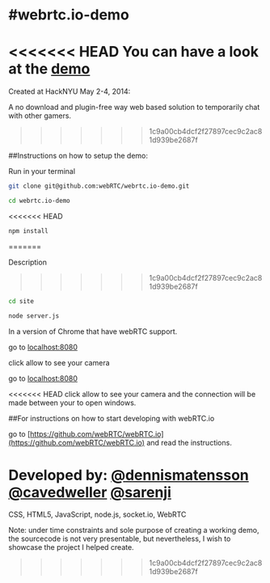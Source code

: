 #webrtc.io-demo
==============

<<<<<<< HEAD
You can have a look at the [demo](http://webrtc.dennis.is/)
=======
Created at HackNYU May 2-4, 2014: 

A no download and plugin-free way web based solution to temporarily chat with other gamers.

>>>>>>> 1c9a00cb4dcf2f27897cec9c2ac81d939be2687f

##Instructions on how to setup the demo:

Run in your terminal

```bash 
git clone git@github.com:webRTC/webrtc.io-demo.git
```

```bash 
cd webrtc.io-demo
```

<<<<<<< HEAD
```bash 
npm install
```
=======


Description
>>>>>>> 1c9a00cb4dcf2f27897cec9c2ac81d939be2687f

```bash 
cd site
```

```bash 
node server.js
```

In a version of Chrome that have webRTC support.

go to [localhost:8080](http://localhost:8080)

click allow to see your camera

go to [localhost:8080](http://localhost:8080)

<<<<<<< HEAD
click allow to see your camera and the connection will be made between your to open windows.


##For instructions on how to start developing with webRTC.io

go to [https://github.com/webRTC/webRTC.io](https://github.com/webRTC/webRTC.io) and read the instructions.

Developed by:
    [@dennismatensson](https://github.com/dennismartensson)
    [@cavedweller](https://github.com/cavedweller)
    [@sarenji](https://github.com/sarenji)
=======
CSS, HTML5, JavaScript, node.js, socket.io, WebRTC


Note: under time constraints and sole purpose of creating a working demo, the sourcecode is not very presentable, 
but nevertheless, I wish to showcase the project I helped create. 

>>>>>>> 1c9a00cb4dcf2f27897cec9c2ac81d939be2687f
